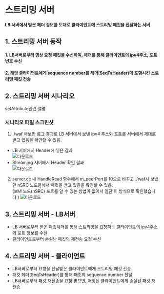# 스트리밍 서버
#### LB 서버에서 받은 헤더 정보를 토대로 클라이언트에 스트리밍 패킷을 전달하는 서버

## 1. 스트리밍 서버 동작
#### 1. LB서버로부터 영상 요청 패킷을 수신하여, 헤더를 통해 클라이언트의 ipv4주소, 포트번호 수신
#### 2. 해당 클라이언트에게 sequence number를 헤더(SeqTsHeader)에 포함시킨 스트리밍 패킷 전송

## 2. 스트리밍 서버 시나리오
setAttribute관련 설명

### 시나리오 파일 스크린샷
1. ./waf 해보면 로그 결과로 LB 서버에서 보낸 ipv4 주소와 포트를 서버에서 제대로 받고 있음을 확인할 수 있음.
  - LB 서버에서 Header에 넣은 결과<br/>
  ![다운로드](https://user-images.githubusercontent.com/43779340/170795478-23d0f096-3ed9-465c-903f-d549b5a24275.png)
  - Streaming 서버에서 Header 확인 결과<br/>
  ![다운로드](https://user-images.githubusercontent.com/43779340/170795654-3d2ae777-0a5c-4337-9ed5-70737613255d.png)

2. server.cc 내 HandleRead 함수에서 m_peerPort를 10으로 바꾸고 ./waf시 보냈던 nSRC 노드들에서 패킷을 받고 있음을 확인할 수 있음. <br/>
  (보낸 노드(nSRC) 포트를 알 수 있는 방법이 없어서 일단 이 방식으로 확인했습니다 )
  ![다운로드](https://user-images.githubusercontent.com/43779340/170795894-74d9ac52-87fa-4037-9e13-dbcb87cd2b6e.png)

## 3. 스트리밍 서버 - LB서버
- LB 서버로부터 받은 패킷헤더를 통해 스트리밍을 요청하는 클라이언트의 ipv4주소와 포트 정보를 수신
- 클라이언트로부터 손실난 패킷의 재전송 요청 수신

## 4. 스트리밍 서버 - 클라이언트
- LB서버로부터 요청을 전달받은 클라이언트에게 스트리밍 패킷 전송
- 패킷 헤더(SeqTsHeader)를 통해 패킷의 sequence number 전달
- LB서버로부터 패킷 재전송을 요청 받으면, 매칭된 클라이언트에게 손실된 패킷 재전송

